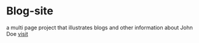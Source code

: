 # Blog-site
a multi page project that illustrates blogs and other information about John Doe 
[visit]()
## 